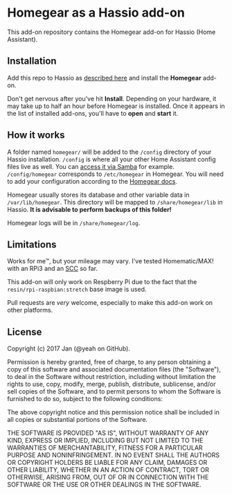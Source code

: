 # Homegear as a Hassio add-on

This add-on repository contains the Homegear add-on for Hassio (Home Assistant).

## Installation

Add this repo to Hassio as [described here](https://home-assistant.io/hassio/installing_third_party_addons/) and install the **Homegear** add-on.

Don't get nervous after you've hit **Install**. Depending on your hardware, it may take up to half an hour before Homegear is installed. Once it appears in the list of installed add-ons, you'll have to **open** and **start** it.

## How it works

A folder named `homegear/` will be added to the `/config` directory of your Hassio installation. `/config` is where all your other Home Assistant config files live as well. You can [access it via Samba](https://home-assistant.io/addons/samba/) for example. `/config/homegear` corresponds to `/etc/homegear` in Homegear. You will need to add your configuration according to the [Homegear docs](https://doc.homegear.eu/data/homegear/configuration.html).

Homegear usually stores its database and other variable data in `/var/lib/homegear`. This directory will be mapped to `/share/homegear/lib` in Hassio. **It is advisable to perform backups of this folder!**

Homegear logs will be in `/share/homegear/log`.

## Limitations

Works for me™, but your mileage may vary. I've tested Homematic/MAX! with an RPi3 and an [SCC](http://busware.de/tiki-index.php?page=SCC) so far.

This add-on will only work on Respberry Pi due to the fact that the `resin/rpi-raspbian:stretch` base image is used.

Pull requests are *very* welcome, especially to make this add-on work on other platforms.

## License

Copyright (c) 2017 Jan (@yeah on GitHub).

Permission is hereby granted, free of charge, to any person obtaining
a copy of this software and associated documentation files (the
"Software"), to deal in the Software without restriction, including
without limitation the rights to use, copy, modify, merge, publish,
distribute, sublicense, and/or sell copies of the Software, and to
permit persons to whom the Software is furnished to do so, subject to
the following conditions:

The above copyright notice and this permission notice shall be
included in all copies or substantial portions of the Software.

THE SOFTWARE IS PROVIDED "AS IS", WITHOUT WARRANTY OF ANY KIND,
EXPRESS OR IMPLIED, INCLUDING BUT NOT LIMITED TO THE WARRANTIES OF
MERCHANTABILITY, FITNESS FOR A PARTICULAR PURPOSE AND
NONINFRINGEMENT. IN NO EVENT SHALL THE AUTHORS OR COPYRIGHT HOLDERS BE
LIABLE FOR ANY CLAIM, DAMAGES OR OTHER LIABILITY, WHETHER IN AN ACTION
OF CONTRACT, TORT OR OTHERWISE, ARISING FROM, OUT OF OR IN CONNECTION
WITH THE SOFTWARE OR THE USE OR OTHER DEALINGS IN THE SOFTWARE.
